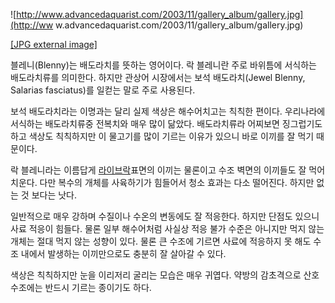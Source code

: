 ![http://www.advancedaquarist.com/2003/11/gallery_album/gallery.jpg](http://ww
w.advancedaquarist.com/2003/11/gallery_album/gallery.jpg)

[[JPG external
image]](http://www.advancedaquarist.com/2003/11/gallery_album/gallery.jpg)

블레니(Blenny)는 배도라치를 뜻하는 영어이다. 락 블레니란 주로 바위틈에 서식하는 배도라치류를 의미한다. 하지만 관상어 시장에서는 보석
배도라치(Jewel Blenny, Salarias fasciatus)를 일컫는 말로 주로 사용된다.

보석 배도라치라는 이명과는 달리 실제 색상은 해수어치고는 칙칙한 편이다. 우리나라에 서식하는 배도라치류중 전복치와 매우 많이 닮았다.
배도라치류라 어찌보면 징그럽기도 하고 색상도 칙칙하지만 이 물고기를 많이 기르는 이유가 있으니 바로 이끼를 잘 먹기 때문이다.

락 블레니라는 이름답게 [라이브락](%EB%9D%BC%EC%9D%B4%EB%B8%8C%EB%9D%BD.md)표면의 이끼는 물론이고 수조
벽면의 이끼들도 잘 먹어치운다. 다만 복수의 개체를 사육하기가 힘들어서 청소 효과는 다소 떨어진다. 하지만 없는 것 보다는 낫다.

일반적으로 매우 강하며 수질이나 수온의 변동에도 잘 적응한다. 하지만 단점도 있으니 사료 적응이 힘들다. 물론 일부 해수어처럼 사실상 적응
불가 수준은 아니지만 먹지 않는 개체는 절대 먹지 않는 성향이 있다. 물론 큰 수조에 기르면 사료에 적응하지 못 해도 수조 내에서 발생하는
이끼만으로도 충분히 잘 살아갈 수 있다.

색상은 칙칙하지만 눈을 이리저리 굴리는 모습은 매우 귀엽다. 약방의 감초격으로 산호수조에는 반드시 기르는 종이기도 하다.

